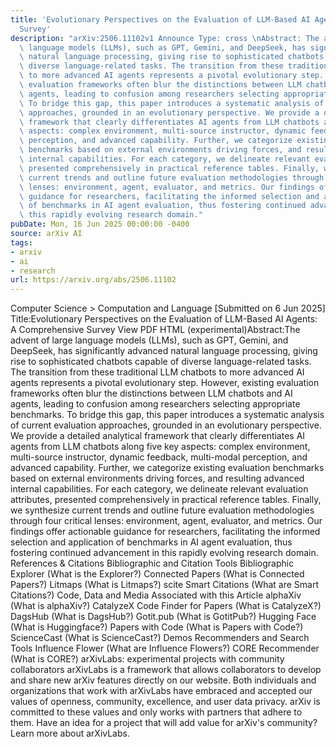 ```yaml
---
title: 'Evolutionary Perspectives on the Evaluation of LLM-Based AI Agents: A Comprehensive
  Survey'
description: "arXiv:2506.11102v1 Announce Type: cross \nAbstract: The advent of large\
  \ language models (LLMs), such as GPT, Gemini, and DeepSeek, has significantly advanced\
  \ natural language processing, giving rise to sophisticated chatbots capable of\
  \ diverse language-related tasks. The transition from these traditional LLM chatbots\
  \ to more advanced AI agents represents a pivotal evolutionary step. However, existing\
  \ evaluation frameworks often blur the distinctions between LLM chatbots and AI\
  \ agents, leading to confusion among researchers selecting appropriate benchmarks.\
  \ To bridge this gap, this paper introduces a systematic analysis of current evaluation\
  \ approaches, grounded in an evolutionary perspective. We provide a detailed analytical\
  \ framework that clearly differentiates AI agents from LLM chatbots along five key\
  \ aspects: complex environment, multi-source instructor, dynamic feedback, multi-modal\
  \ perception, and advanced capability. Further, we categorize existing evaluation\
  \ benchmarks based on external environments driving forces, and resulting advanced\
  \ internal capabilities. For each category, we delineate relevant evaluation attributes,\
  \ presented comprehensively in practical reference tables. Finally, we synthesize\
  \ current trends and outline future evaluation methodologies through four critical\
  \ lenses: environment, agent, evaluator, and metrics. Our findings offer actionable\
  \ guidance for researchers, facilitating the informed selection and application\
  \ of benchmarks in AI agent evaluation, thus fostering continued advancement in\
  \ this rapidly evolving research domain."
pubDate: Mon, 16 Jun 2025 00:00:00 -0400
source: arXiv AI
tags:
- arxiv
- ai
- research
url: https://arxiv.org/abs/2506.11102
---
```


Computer Science > Computation and Language
[Submitted on 6 Jun 2025]
Title:Evolutionary Perspectives on the Evaluation of LLM-Based AI Agents: A Comprehensive Survey
View PDF HTML (experimental)Abstract:The advent of large language models (LLMs), such as GPT, Gemini, and DeepSeek, has significantly advanced natural language processing, giving rise to sophisticated chatbots capable of diverse language-related tasks. The transition from these traditional LLM chatbots to more advanced AI agents represents a pivotal evolutionary step. However, existing evaluation frameworks often blur the distinctions between LLM chatbots and AI agents, leading to confusion among researchers selecting appropriate benchmarks. To bridge this gap, this paper introduces a systematic analysis of current evaluation approaches, grounded in an evolutionary perspective. We provide a detailed analytical framework that clearly differentiates AI agents from LLM chatbots along five key aspects: complex environment, multi-source instructor, dynamic feedback, multi-modal perception, and advanced capability. Further, we categorize existing evaluation benchmarks based on external environments driving forces, and resulting advanced internal capabilities. For each category, we delineate relevant evaluation attributes, presented comprehensively in practical reference tables. Finally, we synthesize current trends and outline future evaluation methodologies through four critical lenses: environment, agent, evaluator, and metrics. Our findings offer actionable guidance for researchers, facilitating the informed selection and application of benchmarks in AI agent evaluation, thus fostering continued advancement in this rapidly evolving research domain.
References & Citations
Bibliographic and Citation Tools
Bibliographic Explorer (What is the Explorer?)
Connected Papers (What is Connected Papers?)
Litmaps (What is Litmaps?)
scite Smart Citations (What are Smart Citations?)
Code, Data and Media Associated with this Article
alphaXiv (What is alphaXiv?)
CatalyzeX Code Finder for Papers (What is CatalyzeX?)
DagsHub (What is DagsHub?)
Gotit.pub (What is GotitPub?)
Hugging Face (What is Huggingface?)
Papers with Code (What is Papers with Code?)
ScienceCast (What is ScienceCast?)
Demos
Recommenders and Search Tools
Influence Flower (What are Influence Flowers?)
CORE Recommender (What is CORE?)
arXivLabs: experimental projects with community collaborators
arXivLabs is a framework that allows collaborators to develop and share new arXiv features directly on our website.
Both individuals and organizations that work with arXivLabs have embraced and accepted our values of openness, community, excellence, and user data privacy. arXiv is committed to these values and only works with partners that adhere to them.
Have an idea for a project that will add value for arXiv's community? Learn more about arXivLabs.